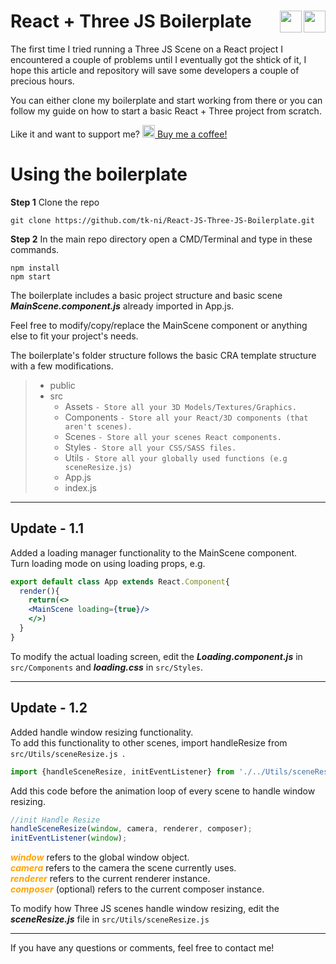 # React + Three JS Boilerplate <img src="https://theconsoleblog.com/wp-content/uploads/2021/01/three-js-symbol-png.png" width="35" align="right" href="#"/>  <img src="https://theconsoleblog.com/wp-content/uploads/2020/12/1280px-React-icon-e1609508110908.png" width="35" align="right" href="#"/>

The first time I tried running a Three JS Scene on a React project I encountered a couple of problems until I eventually got the shtick of it, I hope this article and repository will save some developers a couple of precious hours.

You can either clone my boilerplate and start working from there or you can follow my guide on how to start a basic React + Three project from scratch.

Like it and want to support me? [<img src="https://uploads-ssl.webflow.com/5c14e387dab576fe667689cf/5cbee341ae2b8813ae072f5b_Ko-fi_logo_RGB_Outline.png" width="20"/> Buy me a coffee!](https://ko-fi.com/tk_ni)


# Using the boilerplate
 **Step 1** Clone the repo 
 ```
 git clone https://github.com/tk-ni/React-JS-Three-JS-Boilerplate.git
```

**Step 2** In the main repo directory open a CMD/Terminal and type in these commands.

```
npm install
npm start
```

The boilerplate includes a basic project structure and basic scene <i>**MainScene.component.js**</i> already imported in App.js.

Feel free to modify/copy/replace the MainScene component or anything else to fit your project's needs.

The boilerplate's folder structure follows the basic CRA template structure with a few modifications.

> - public <br>
> - src
>   - Assets ```- Store all your 3D Models/Textures/Graphics.```
>   - Components ```- Store all your React/3D components (that aren't scenes).```
>   - Scenes ```- Store all your scenes React components. ```
>   - Styles ```- Store all your CSS/SASS files. ```
>   - Utils ```- Store all your globally used functions (e.g sceneResize.js)```
>   - App.js
>   - index.js


---
## Update - 1.1 
Added a loading manager functionality to the MainScene component. <br>
Turn loading mode on using loading props, e.g.
```jsx
export default class App extends React.Component{
  render(){
    return(<>
    <MainScene loading={true}/>
    </>)
  }
}
```
To modify the actual loading screen, edit the ***Loading.component.js*** in ```src/Components``` and ***loading.css*** in ```src/Styles```.

---
## Update - 1.2
Added handle window resizing functionality. <br>
To add this functionality to other scenes, import handleResize from ```src/Utils/sceneResize.js ```.
```javascript
import {handleSceneResize, initEventListener} from './../Utils/sceneResize';
```
Add this code before the animation loop of every scene to handle window resizing.
```javascript
//init Handle Resize
handleSceneResize(window, camera, renderer, composer);
initEventListener(window);
```
***<span style="color:orange">window</span>*** refers to the global window object. <br>
***<span style="color:orange">camera*** refers to the camera the scene currently uses. <br>
***<span style="color:orange">renderer*** refers to the current renderer instance. <br>
***<span style="color:orange">composer*** (optional) refers to the current composer instance. <br>

To modify how Three JS scenes handle window resizing, edit the ***sceneResize.js*** file in ```src/Utils/sceneResize.js ```

---
If you have any questions or comments, feel free to contact me!
